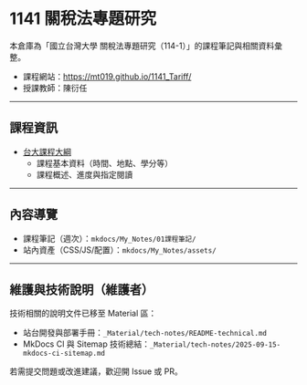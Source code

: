 # 1141 關稅法專題研究

本倉庫為「國立台灣大學 關稅法專題研究（114-1）」的課程筆記與相關資料彙整。

- 課程網站：<https://mt019.github.io/1141_Tariff/>
- 授課教師：陳衍任

---

## 課程資訊

- [台大課程大綱](https://nol.ntu.edu.tw/nol/coursesearch/print_table.php?course_id=A21%20M0630&class=&dpt_code=A410&ser_no=23473&semester=114-1)
  - 課程基本資料（時間、地點、學分等）
  - 課程概述、進度與指定閱讀


---

## 內容導覽

- 課程筆記（週次）：`mkdocs/My_Notes/01課程筆記/`
- 站內資產（CSS/JS/配置）：`mkdocs/My_Notes/assets/`

---

## 維護與技術說明（維護者）

技術相關的說明文件已移至 Material 區：
- 站台開發與部署手冊：`_Material/tech-notes/README-technical.md`
- MkDocs CI 與 Sitemap 技術總結：`_Material/tech-notes/2025-09-15-mkdocs-ci-sitemap.md`

若需提交問題或改進建議，歡迎開 Issue 或 PR。
